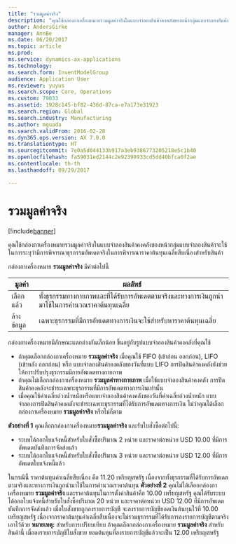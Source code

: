 ```yaml
---
title: "รวมมูลค่าจริง"
description: "คุณใช้กล่องกาเครื่องหมายรวมมูลค่าจริงในแบบจำลองสินค้าคงคลังของหน้ากลุ่มแบบจำลองสินค้าจะใช้ในการระบุว่ามีการพิจารณาธุรกรรมอัพเดตจริงในการพิจารณาราคาต้นทุนเฉลี่ยสืบเนื่องสำหรับสินค้า"
author: AndersGirke
manager: AnnBe
ms.date: 06/20/2017
ms.topic: article
ms.prod: 
ms.service: dynamics-ax-applications
ms.technology: 
ms.search.form: InventModelGroup
audience: Application User
ms.reviewer: yuyus
ms.search.scope: Core, Operations
ms.custom: 79033
ms.assetid: 1928c145-bf82-436d-87ca-e7a173e31923
ms.search.region: Global
ms.search.industry: Manufacturing
ms.author: mguada
ms.search.validFrom: 2016-02-28
ms.dyn365.ops.version: AX 7.0.0
ms.translationtype: HT
ms.sourcegitcommit: 7e0a5d044133b917a3eb9386773205218e5c1b40
ms.openlocfilehash: fa59031ed2144c2e92399933cd5dd40bfca0f2ae
ms.contentlocale: th-th
ms.lasthandoff: 09/29/2017

---
```


# <a name="include-physical-value"></a>รวมมูลค่าจริง

[!include[banner](../includes/banner.md)]


คุณใช้กล่องกาเครื่องหมายรวมมูลค่าจริงในแบบจำลองสินค้าคงคลังของหน้ากลุ่มแบบจำลองสินค้าจะใช้ในการระบุว่ามีการพิจารณาธุรกรรมอัพเดตจริงในการพิจารณาราคาต้นทุนเฉลี่ยสืบเนื่องสำหรับสินค้า

กล่องกาเครื่องหมาย **รวมมูลค่าจริง** มีค่าต่อไปนี้

| มูลค่า    | ผลลัพธ์                                                                                                                          |
|----------|---------------------------------------------------------------------------------------------------------------------------------|
| เลือกแล้ว | ทั้งธุรกรรมทางกายภาพและที่ได้รับการอัพเดตตามจริงและทางการเงินถูกนำมาใช้ในการคำนวณราคาต้นทุนเฉลี่ย |
| ล้างข้อมูล  | เฉพาะธุรกรรมที่มีการอัพเดตทางการเงินจะใช้สำหรับหาราคาต้นทุนเฉลี่ย                                     |

กล่องกาเครื่องหมายมีลักษณะแตกต่างกันเล็กน้อย ขึ้นอยู่กับรูปแบบจำลองสินค้าคงคลังที่คุณใช้

-   ถ้าคุณเลือกกล่องกาเครื่องหมาย **รวมมูลค่าจริง** เมื่อคุณใช้ FIFO (เข้าก่อน ออกก่อน), LIFO (เข้าหลัง ออกก่อน) หรือ แบบจำลองสินค้าคงคลังของวันที่แบบ LIFO การปิดสินค้าคงคลังยังช่วยให้การปรับปรุงธุรกรรมมีการอัพเดตทางกายภาพ
-   ถ้าคุณไม่เลือกกล่องกาเครื่องหมาย **รวมมูลค่าทางกายภาพ** เมื่อใช้แบบจำลองสินค้าคงคลัง การปิดสินค้าคงคลังจะชำระเฉพาะธุรกรรมที่มีการอัพเดตทางการเงินเท่านั้น
-   เมื่อคุณใช้ค่าเฉลี่ยถ่วงน้ำหนักหรือแบบจำลองสินค้าคงคลังของวันที่ค่าเฉลี่ยถ่วงน้ำหนัก แบบจำลองการปิดสินค้าคงคลังจะชำระเฉพาะธุรกรรมที่ได้รับการอัพเดตทางการเงิน ไม่ว่าคุณได้เลือกกล่องกาเครื่องหมาย **รวมมูลค่าจริง** หรือไม่ก็ตาม

**ตัวอย่างที่ 1** คุณเลือกกล่องกาเครื่องหมาย**รวมมูลค่าจริง** และรับใบสั่งซื้อต่อไปนี้:

-   ระบบได้ออกใบแจ้งหนี้สำหรับใบสั่งซื้อปริมาณ 2 หน่วย และราคาต่อหน่วย USD 10.00 ที่มีการอัพเดตบันทึกการจัดส่งแล้ว
-   ระบบได้ออกใบแจ้งหนี้สำหรับใบสั่งซื้อปริมาณ 3 หน่วย และราคาต่อหน่วย USD 12.00 ที่มีการอัพเดตใบแจ้งหนี้แล้ว

ในกรณีนี้ ราคาต้นทุนค่าเฉลี่ยสืบเนื่อง คือ 11.20 เหรียญสหรัฐ เนื่องจากทั้งธุรกรรมที่ได้รับการอัพเดตตามจริงและทางการเงินถูกนำมาใช้ในการคำนวณราคาต้นทุน **ตัวอย่างที่ 2** คุณไม่ได้เลือกกล่องกาเครื่องหมาย **รวมมูลค่าจริง** และราคาต้นทุนในการตั้งค่าสินค้าคือ 10.00 เหรียญสหรัฐ คุณได้รับระบบได้ออกใบแจ้งหนี้สำหรับใบสั่งซื้อปริมาณ 20 หน่วย และราคาต่อหน่วย USD 12.00 ที่มีการอัพเดตบันทึกการจัดส่งแล้ว เมื่อใบสั่งขายถูกลงรายการบัญชี จะลงรายการบัญชียอดเงินต้นทุนไว้ที่ 10.00 เหรียญสหรัฐ เนื่องจากราคาต้นทุนค่าเฉลี่ยสืบเนื่องจะไม่รวมธุรกรรมที่ได้รับการลงรายการบัญชีตามจริงเอาไว้ด้วย **หมายเหตุ:** สำหรับการเปรียบเทียบ ถ้าคุณเลือกกล่องกาเครื่องหมาย **รวมมูลค่าจริง** สำหรับสินค้านี้ เมื่อลงรายการบัญชีใบสั่งขาย ยอดต้นทุนที่ลงรายการบัญชีแล้วจะเป็น 12.00 เหรียญสหรัฐ




